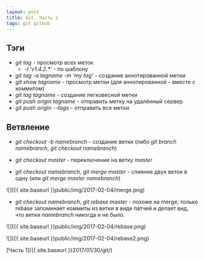 ```yaml
---
layout: post
title: Git. Часть 2
tags: git github
---
```


## Тэги
- *git tag* - просмотр всех меток
	- *-l 'v1.4.2.\*'* - по шаблону
- *git tag -a tagname -m 'my tag'* - создание аннотированной метки
- *git show tagname* - просмотр метки (для аннотированной - вместе с коммитом)
- *git tag tagname* - создание легковесной метки
- *git push origin tagname* - отправить метку на удалённый сервер
- *git push origin --tags* - отправить все метки 

## Ветвление
- *git checkout -b namebranch* - создание ветки (либо *git branch namebranch*, *git checkout namebranch*)
- *git checkout master* - переключение на ветку *master*

- *git checkout namebranch*, *git merge master* - слияние двух веток в одну (или *git merge master namebranch*)

![]({{ site.baseurl }}public/img/2017-02-04/merge.png)

- *git checkout namebranch*, *git rebase master* - похоже на merge, только rebase запоминает коммиты из ветки в виде патчей и делает вид, что ветки *namebranch* никогда и не было.

![]({{ site.baseurl }}public/img/2017-02-04/rebase.png)

![]({{ site.baseurl }}public/img/2017-02-04/rebase2.png)

[Часть 1]({{ site.baseurl }}2017/01/30/git/)
